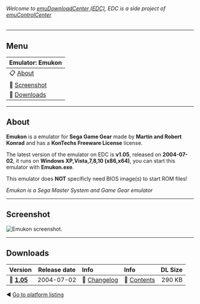 ###### Welcome to [emuDownloadCenter (EDC)](https://github.com/PhoenixInteractiveNL/emuDownloadCenter/wiki/), EDC is a side project of [emuControlCenter](https://github.com/PhoenixInteractiveNL/emuControlCenter/wiki/)
***
## Menu
| **Emulator: Emukon** |
|:---------|
| :clipboard: [About](#about) |
| :sunrise: [Screenshot](#screenshot) |
| :floppy_disk: [Downloads](#downloads) |
***
## About
**Emukon** is a emulator for **Sega Game Gear** made by **Martin and Robert Konrad** and has a **KonTechs Freeware License** license.

The latest version of the emulator on EDC is **v1.05**, released on **2004-07-02**, it runs on **Windows XP,Vista,7,8,10 (x86,x64)**, you can start this emulator with **Emukon.exe**.

This emulator does **NOT** specificly need BIOS image(s) to start ROM files!

_Emukon is a Sega Master System and Game Gear emulator_
***
## Screenshot
![](https://raw.githubusercontent.com/PhoenixInteractiveNL/emuDownloadCenter/master/hooks/emukon/screen.jpg "Emukon screenshot.")
***
## Downloads
| Version  | Release date  | Info       | Info       | DL Size    |
|:---------|:-------------:|:-----------|:-----------|-----------:|
| :floppy_disk: [**1.05**](https://github.com/PhoenixInteractiveNL/edc-repo0003/raw/master/emukon/1.05.7z) | 2004-07-02 | :page_facing_up: [Changelog](https://github.com/PhoenixInteractiveNL/edc-repo0003/blob/master/emukon/1.05_changelog.txt) | :mag_right: [Contents](https://github.com/PhoenixInteractiveNL/edc-repo0003/blob/master/emukon/1.05_contents.txt) | 290 KB |

:arrow_backward: [Go to platform listing](https://github.com/PhoenixInteractiveNL/emuDownloadCenter/wiki/EDC-Platform-List)
